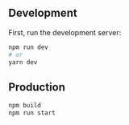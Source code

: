 ## Development

First, run the development server:

```bash
npm run dev
# or
yarn dev
```

## Production

```bash
npm build
npm run start
```
